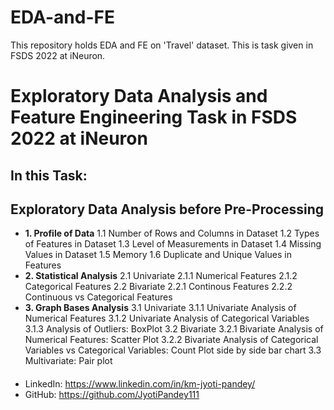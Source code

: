 # EDA-and-FE
This repository holds EDA and FE on 'Travel' dataset. This is task given in FSDS 2022 at iNeuron.
# Exploratory Data Analysis and Feature Engineering Task in FSDS 2022 at iNeuron
## In this Task:
## **Exploratory Data Analysis before Pre-Processing**
  - **1. Profile of Data**
         1.1 Number of Rows and Columns in Dataset
         1.2 Types of Features in Dataset
         1.3 Level of Measurements in Dataset
         1.4 Missing Values in Dataset
         1.5 Memory
         1.6 Duplicate and Unique Values in Features
  - **2. Statistical Analysis**
         2.1 Univariate
            2.1.1 Numerical Features
            2.1.2 Categorical Features
         2.2 Bivariate
            2.2.1 Continous Features
            2.2.2 Continuous vs Categorical Features
   - **3. Graph Bases Analysis**
         3.1 Univariate
             3.1.1 Univariate Analysis of Numerical Features
             3.1.2 Univariate Analysis of Categorical Variables
             3.1.3 Analysis of Outliers: BoxPlot
         3.2 Bivariate
             3.2.1 Bivariate Analysis of Numerical Features: Scatter Plot
             3.2.2 Bivariate Analysis of Categorical Variables vs Categorical Variables: Count Plot side by side bar chart
         3.3 Multivariate: Pair plot
 ####        
- LinkedIn: https://www.linkedin.com/in/km-jyoti-pandey/
- GitHub: https://github.com/JyotiPandey111
